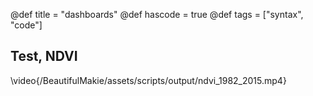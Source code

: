 @def title = "dashboards"
@def hascode = true
@def tags = ["syntax", "code"]

## Test, NDVI
\video{/BeautifulMakie/assets/scripts/output/ndvi_1982_2015.mp4}
